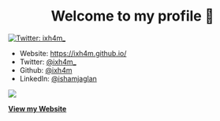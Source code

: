 <h1 align="center">Welcome to my profile 👋</h1>
<p>
  <a href="https://twitter.com/ixh4m_" target="_blank">
    <img alt="Twitter: ixh4m_" src="https://img.shields.io/twitter/follow/ixh4m_.svg?style=social" />
  </a>
</p>


* Website: https://ixh4m.github.io/
* Twitter: [@ixh4m\_](https://twitter.com/ixh4m\_)
* Github: [@ixh4m](https://github.com/ixh4m)
* LinkedIn: [@ishamjaglan](https://linkedin.com/in/ishamjaglan)


<!--
**ixh4m/ixh4m** is a ✨ _special_ ✨ repository because its `README.md` (this file) appears on your GitHub profile.

Here are some ideas to get you started:

- 🔭 I’m currently working on ...
- 🌱 I’m currently learning ...
- 👯 I’m looking to collaborate on ...
- 🤔 I’m looking for help with ...
- 💬 Ask me about ...
- 📫 How to reach me: ...
- 😄 Pronouns: ...
- ⚡ Fun fact: ...
-->
 
 ![](https://github-readme-stats.vercel.app/api?username=ixh4m&show_icons=true&hide_border=true)
 
 <a href="https://ixh4m.github.io">**View my Website**</a>
